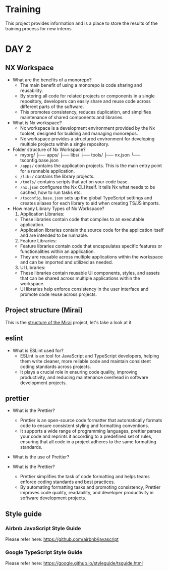 # Training

This project provides information and is a place to store the results of the training process for new interns

# DAY 2

## NX Workspace

- What are the benefits of a monorepo?
  - The main benefit of using a monorepo is code sharing and reusability.
  - By storing all code for related projects or components in a single repository, developers can easily share and reuse code across different parts of the software.
  - This promotes consistency, reduces duplication, and simplifies maintenance of shared components and libraries.
- What is Nx workspace?
  - Nx workspace is a development environment provided by the Nx toolset, designed for building and managing monorepos.
  - Nx workspace provides a structured environment for developing multiple projects within a single repository.
- Folder structure of Nx Workspace?
  - myorg/
    ├── apps/
    ├── libs/
    ├── tools/
    ├── nx.json
    └── tsconfig.base.json
  - `/apps/` contains the application projects. This is the main entry point for a runnable application.
  - `/libs/` contains the library projects.
  - `/tools/` contains scripts that act on your code base.
  - `/nx.json` configures the Nx CLI itself. It tells Nx what needs to be cached, how to run tasks etc.
  - `/tsconfig.base.json` sets up the global TypeScript settings and creates aliases for each library to aid when creating TS/JS imports.
- How many Library Types of Nx Workspace?
  1. Application Libraries:
  - These libraries contain code that compiles to an executable application.
  - Application libraries contain the source code for the application itself and are intended to be runnable.
  2. Feature Libraries:
  - Feature libraries contain code that encapsulates specific features or functionalities within an application.
  - They are reusable across multiple applications within the workspace and can be imported and utilized as needed.
  3. UI Libraries:
  - These libraries contain reusable UI components, styles, and assets that can be shared across multiple applications within the workspace.
  - UI libraries help enforce consistency in the user interface and promote code reuse across projects.

## Project structure (Mirai)

This is the [structure of the Mirai](https://docs.google.com/document/d/1Z-2Xbalflmdkh8goqpnbECfZ4tGmDSN4s4ZjsKVxIW8/edit?usp=sharing) project, let's take a look at it

## eslint

- What is ESLint used for?
  - ESLint is an tool for JavaScript and TypeScript developers, helping them write cleaner, more reliable code and maintain consistent coding standards across projects.
  - It plays a crucial role in ensuring code quality, improving productivity, and reducing maintenance overhead in software development projects.

## prettier

- What is the Prettier?
  - Prettier is an open-source code formatter that automatically formats code to ensure consistent styling and formatting conventions.
  - It supports a wide range of programming languages, prettier parses your code and reprints it according to a predefined set of rules, ensuring that all code in a project adheres to the same formatting standards.
- What is the use of Prettier?

- What is the Prettier?
  - Prettier simplifies the task of code formatting and helps teams enforce coding standards and best practices.
  - By automating formatting tasks and promoting consistency, Prettier improves code quality, readability, and developer productivity in software development projects.

## Style guide

### Airbnb JavaScript Style Guide

Please refer here: https://github.com/airbnb/javascript

### Google TypeScript Style Guide

Please refer here: https://google.github.io/styleguide/tsguide.html

